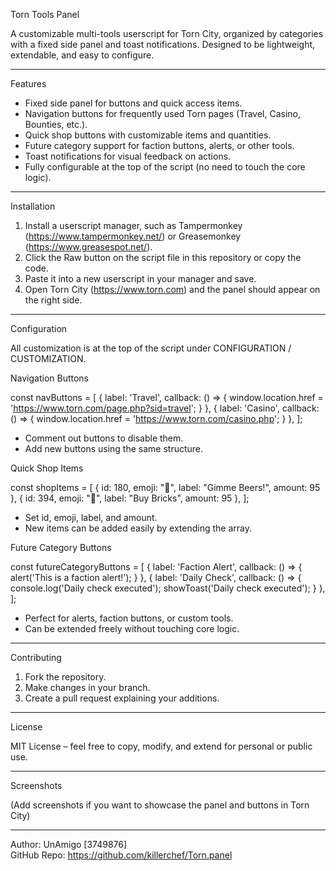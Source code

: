 Torn Tools Panel

A customizable multi-tools userscript for Torn City, organized by categories with a fixed side panel and toast notifications. Designed to be lightweight, extendable, and easy to configure.

---

Features

- Fixed side panel for buttons and quick access items.
- Navigation buttons for frequently used Torn pages (Travel, Casino, Bounties, etc.).
- Quick shop buttons with customizable items and quantities.
- Future category support for faction buttons, alerts, or other tools.
- Toast notifications for visual feedback on actions.
- Fully configurable at the top of the script (no need to touch the core logic).

---

Installation

1. Install a userscript manager, such as Tampermonkey (https://www.tampermonkey.net/) or Greasemonkey (https://www.greasespot.net/).
2. Click the Raw button on the script file in this repository or copy the code.
3. Paste it into a new userscript in your manager and save.
4. Open Torn City (https://www.torn.com) and the panel should appear on the right side.

---

Configuration

All customization is at the top of the script under CONFIGURATION / CUSTOMIZATION.

Navigation Buttons

const navButtons = [
    { label: 'Travel', callback: () => { window.location.href = 'https://www.torn.com/page.php?sid=travel'; } },
    { label: 'Casino', callback: () => { window.location.href = 'https://www.torn.com/casino.php'; } },
];

- Comment out buttons to disable them.
- Add new buttons using the same structure.

Quick Shop Items

const shopItems = [
    { id: 180, emoji: "🍺", label: "Gimme Beers!", amount: 95 },
    { id: 394, emoji: "🧱", label: "Buy Bricks", amount: 95 },
];

- Set id, emoji, label, and amount.
- New items can be added easily by extending the array.

Future Category Buttons

const futureCategoryButtons = [
    { label: 'Faction Alert', callback: () => { alert('This is a faction alert!'); } },
    { label: 'Daily Check', callback: () => { console.log('Daily check executed'); showToast('Daily check executed'); } },
];

- Perfect for alerts, faction buttons, or custom tools.
- Can be extended freely without touching core logic.

---

Contributing

1. Fork the repository.
2. Make changes in your branch.
3. Create a pull request explaining your additions.

---

License

MIT License – feel free to copy, modify, and extend for personal or public use.

---

Screenshots

(Add screenshots if you want to showcase the panel and buttons in Torn City)

---

Author: UnAmigo [3749876]  
GitHub Repo: https://github.com/killerchef/Torn.panel
